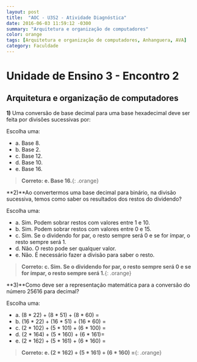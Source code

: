 ```yaml
---
layout: post
title:  "AOC - U3S2 - Atividade Diagnóstica"
date: 2016-06-03 11:59:12 -0300
summary: "Arquitetura e organização de computadores"
color: orange
tags: [Arquitetura e organização de computadores, Anhanguera, AVA]
category: Faculdade
---
```


# Unidade de Ensino 3 - Encontro 2

## Arquitetura e organização de computadores

**1)** Uma conversão de base decimal para uma base hexadecimal deve ser feita por divisões sucessivas por:

Escolha uma:

- a. Base 8.
- b. Base 2.
- c. Base 12.
- d. Base 10.
- e. Base 16.

> **Correto: e. Base 16.**{: .orange}

<script async src="//pagead2.googlesyndication.com/pagead/js/adsbygoogle.js"></script>
<!-- Anuncio Index Page -->
<ins class="adsbygoogle"
     style="display:block"
     data-ad-client="ca-pub-7123972893709158"
     data-ad-slot="2188606626"
     data-ad-format="auto"></ins>
<script>
(adsbygoogle = window.adsbygoogle || []).push({});
</script>

**2)**Ao convertermos uma base decimal para binário, na divisão sucessiva, temos como saber os resultados dos restos do dividendo?

Escolha uma:

- a. Sim. Podem sobrar restos com valores entre 1 e 10.
- b. Sim. Podem sobrar restos com valores entre 0 e 15.
- c. Sim. Se o dividendo for par, o resto sempre será 0 e se for ímpar, o resto sempre será 1.
- d. Não. O resto pode ser qualquer valor.
- e. Não. É necessário fazer a divisão para saber o resto.

> **Correto: c. Sim. Se o dividendo for par, o resto sempre será 0 e se for ímpar, o resto sempre será 1.**{: .orange}

**3)**Como deve ser a representação matemática para a conversão do número 25616 para decimal?

Escolha uma:

- a. (8 * 22) + (8 * 51) + (8 * 60) =
- b. (16 * 22) + (16 * 51) + (16 * 60) =
- c. (2 * 102) + (5 * 101) + (6 * 100) =
- d. (2 * 164) + (5 * 160) + (6 * 161)=
- e. (2 * 162) + (5 * 161) + (6 * 160) =

> **Correto: e. (2 * 162) + (5 * 161) + (6 * 160) =**{: .orange}